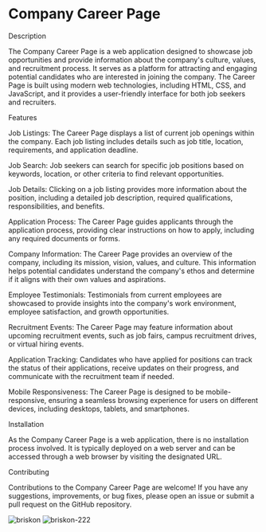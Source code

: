 # Company Career Page




Description

The Company Career Page is a web application designed to showcase job opportunities and provide information about the company's culture, values, and recruitment process. It serves as a platform for attracting and engaging potential candidates who are interested in joining the company. The Career Page is built using modern web technologies, including HTML, CSS, and JavaScript, and it provides a user-friendly interface for both job seekers and recruiters.

Features

Job Listings: The Career Page displays a list of current job openings within the company. Each job listing includes details such as job title, location, requirements, and application deadline.

Job Search: Job seekers can search for specific job positions based on keywords, location, or other criteria to find relevant opportunities.

Job Details: Clicking on a job listing provides more information about the position, including a detailed job description, required qualifications, responsibilities, and benefits.

Application Process: The Career Page guides applicants through the application process, providing clear instructions on how to apply, including any required documents or forms.

Company Information: The Career Page provides an overview of the company, including its mission, vision, values, and culture. This information helps potential candidates understand the company's ethos and determine if it aligns with their own values and aspirations.

Employee Testimonials: Testimonials from current employees are showcased to provide insights into the company's work environment, employee satisfaction, and growth opportunities.

Recruitment Events: The Career Page may feature information about upcoming recruitment events, such as job fairs, campus recruitment drives, or virtual hiring events.

Application Tracking: Candidates who have applied for positions can track the status of their applications, receive updates on their progress, and communicate with the recruitment team if needed.

Mobile Responsiveness: The Career Page is designed to be mobile-responsive, ensuring a seamless browsing experience for users on different devices, including desktops, tablets, and smartphones.

Installation

As the Company Career Page is a web application, there is no installation process involved. It is typically deployed on a web server and can be accessed through a web browser by visiting the designated URL.

Contributing

Contributions to the Company Career Page are welcome! If you have any suggestions, improvements, or bug fixes, please open an issue or submit a pull request on the GitHub repository.

![briskon](https://user-images.githubusercontent.com/114457826/226409320-91ca3a52-e4a7-4f2c-8aca-856ecba53eab.jpg)
![briskon-222](https://user-images.githubusercontent.com/114457826/226409332-eca29806-d308-48d3-bdbc-af423037814b.jpg)
